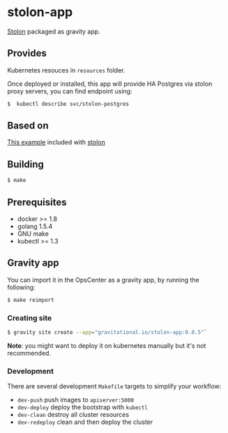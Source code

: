 # stolon-app

[Stolon](https://github.com/sorintlab/stolon) packaged as gravity app.

## Provides

Kubernetes resouces in `resources` folder.

Once deployed or installed, this app will provide HA Postgres via stolon proxy servers, you can find endpoint using:

 ```sh
$  kubectl describe svc/stolon-postgres
 ```

## Based on

[This example](https://github.com/sorintlab/stolon/tree/master/examples/kubernetes) included with [stolon](https://github.com/sorintlab/stolon)


## Building

```sh
$ make
```

## Prerequisites

* docker >=  1.8
* golang 1.5.4
* GNU make
* kubectl >= 1.3

## Gravity app

You can import it in the OpsCenter as a gravity app, by running the following:

```sh
$ make reimport
```

### Creating site

```sh
$ gravity site create --app="gravitational.io/stolon-app:0.0.5"`
```

**Note**: you might want to deploy it on kubernetes manually but it's not recommended.

### Development

There are several development `Makefile` targets to simplify your workflow:

 * `dev-push` push images to `apiserver:5000`
 * `dev-deploy` deploy the bootstrap with `kubectl`
 * `dev-clean` destroy all cluster resources
 * `dev-redeploy` clean and then deploy the cluster
